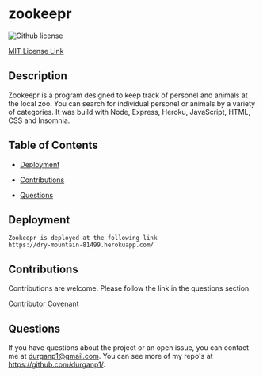# zookeepr
![Github license](https://img.shields.io/badge/license-MIT-blue.svg)

  [MIT License Link](https://opensource.org/licenses/MIT)
  

## Description
Zookeepr is a program designed to keep track of personel and animals at the local zoo.  You can search for individual personel or animals by a variety of categories.  It was build with Node, Express, Heroku, JavaScript, HTML, CSS and Insomnia.

## Table of Contents

  * [Deployment](#deployment)

  * [Contributions](#contributions)

  * [Questions](#questions)

## Deployment
    Zookeepr is deployed at the following link
    https://dry-mountain-81499.herokuapp.com/

## Contributions

  Contributions are welcome.  Please follow the link in the questions section.

  [Contributor Covenant](https://www.contributor-covenant.org/version/2/0/code_of_conduct/code_of_conduct.md)

## Questions

  If you have questions about the project or an open issue, you can contact me at durganp1@gmail.com.  You can see more of my repo's at https://github.com/durganp1/.